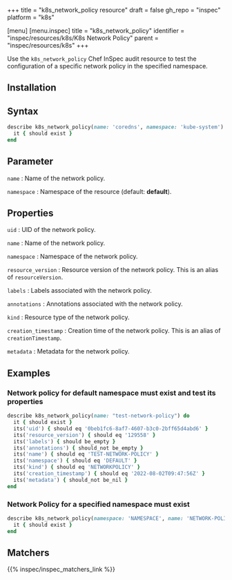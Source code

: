 +++
title = "k8s_network_policy resource"
draft = false
gh_repo = "inspec"
platform = "k8s"

[menu]
[menu.inspec]
title = "k8s_network_policy"
identifier = "inspec/resources/k8s/K8s Network Policy"
parent = "inspec/resources/k8s"
+++


Use the `k8s_network_policy` Chef InSpec audit resource to test the configuration of a specific network policy in the specified namespace.

## Installation

## Syntax

```ruby
describe k8s_network_policy(name: 'coredns', namespace: 'kube-system') do
  it { should exist }
end
```

## Parameter

`name`
: Name of the network policy.

`namespace`
: Namespace of the resource (default: **default**).

## Properties

`uid`
: UID of the network policy.

`name`
: Name of the network policy.

`namespace`
: Namespace of the network policy.

`resource_version`
: Resource version of the network policy. This is an alias of `resourceVersion`.

`labels`
: Labels associated with the network policy.

`annotations`
: Annotations associated with the network policy.

`kind`
: Resource type of the network policy.

`creation_timestamp`
: Creation time of the network policy. This is an alias of `creationTimestamp`.

`metadata`
: Metadata for the network policy.

## Examples

### Network policy for default namespace must exist and test its properties

```ruby
describe k8s_network_policy(name: "test-network-policy") do
  it { should exist }
  its('uid') { should eq '0beb1fc6-8af7-4607-b3c0-2bff65d4abd6' }
  its('resource_version') { should eq '129558' }
  its('labels') { should be_empty }
  its('annotations') { should_not be_empty }
  its('name') { should eq 'TEST-NETWORK-POLICY' }
  its('namespace') { should eq 'DEFAULT' }
  its('kind') { should eq 'NETWORKPOLICY' }
  its('creation_timestamp') { should eq '2022-08-02T09:47:56Z' }
  its('metadata') { should_not be_nil }
end
```

### Network Policy for a specified namespace must exist

```ruby
describe k8s_network_policy(namespace: 'NAMESPACE', name: 'NETWORK-POLICY') do
  it { should exist }
end
```

## Matchers

{{% inspec/inspec_matchers_link %}}
